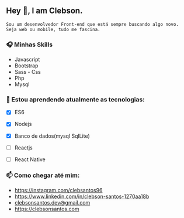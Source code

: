 ## Hey  👋, I am Clebson. 

```
Sou um desenvolvedor Front-end que está sempre buscando algo novo. Seja web ou mobile, tudo me fascina. 

```
### 🎧 Minhas Skills
- Javascript
- Bootstrap 
- Sass - Css
- Php
- Mysql
<!-- ### 🎬 Estou trabalhando atualmente como Auxliar admministrativo Junior --> 
###  💾 Estou aprendendo atualmente as tecnologias:
-  [x] ES6
-  [x] Nodejs
-  [x] Banco de dados(mysql SqlLite)
-  [ ] Reactjs
-  [ ] React Native


### 📫 Como chegar até mim:
- https://instagram.com/clebsantos96
- https://www.linkedin.com/in/clebson-santos-1270aa18b
- clebsonsantos.dev@gmail.com
- https://clebsonsantos.com






